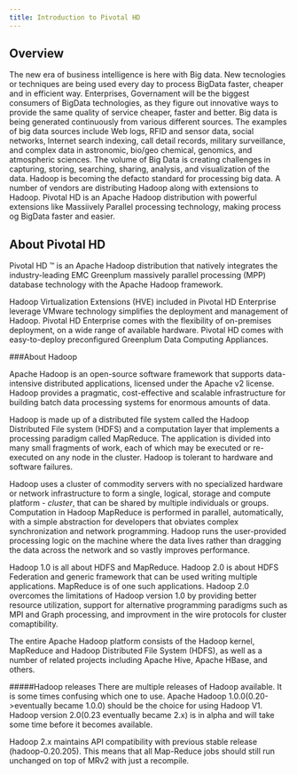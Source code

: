 ```yaml
---
title: Introduction to Pivotal HD
---
```


Overview
-------
The new era of business intelligence is here with Big data. New tecnologies or techniques are being used every day to process BigData faster, cheaper and in efficient way. Enterprises, Governament will be the biggest consumers of BigData technologies, as they figure out innovative ways to provide the same quality of service cheaper, faster and better.
Big data is being generated continuously from various different sources. The examples of big data sources include Web logs, RFID and sensor data, social networks, Internet search indexing, call detail records, military surveillance, and complex data in astronomic, bio/geo chemical, genomics, and atmospheric sciences. The volume of Big Data is creating challenges in capturing, storing, searching, sharing, analysis, and visualization of the data. Hadoop is becoming the defacto standard for processing big data. A number of vendors are distributing Hadoop along with extensions to Hadoop. Pivotal HD is an Apache Hadoop distribution with powerful extensions like Massiively Parallel processing technology, making process og BigData faster and easier.

About Pivotal HD
----------------

Pivotal HD ™ is an Apache Hadoop distribution that natively integrates the industry-leading EMC Greenplum massively parallel processing (MPP) database technology with the Apache Hadoop framework.

Hadoop Virtualization Extensions (HVE) included in Pivotal HD Enterprise leverage VMware technology simplifies the deployment and management of Hadoop.
Pivotal HD Enterprise comes with the flexibility of on-premises deployment, on a wide range of available hardware. Pivotal HD comes with easy-to-deploy preconfigured Greenplum Data Computing Appliances.

###About Hadoop

Apache Hadoop is an open-source software framework that supports data-intensive distributed applications, licensed under the Apache v2 license.
Hadoop provides a pragmatic, cost-effective and scalable infrastructure for building batch data processing systems for enormous amounts of data. 

Hadoop is made up of a distributed file system called the Hadoop Distributed File system (HDFS) and a computation layer that implements a processing paradigm called MapReduce.
The application is divided into many small fragments of work, each of which may be executed or re-executed on any node in the cluster.
Hadoop is tolerant to hardware and software failures.

Hadoop uses a cluster of commodity servers with no specialized  hardware or network infrastructure to form a single, logical, storage and compute platform - *cluster*, that can be shared by multiple individuals or groups.
Computation in  Hadoop MapReduce is performed in parallel, automatically, with a simple abstraction  for developers that obviates complex synchronization and network programming.
Hadoop runs the user-provided  processing logic on the machine where the data lives rather than dragging the data  across the network and so vastly improves performance.

Hadoop 1.0 is all about HDFS and MapReduce. Hadoop 2.0 is about HDFS Federation and generic framework that can be used writing multiple applications. MapReduce is of one such applications.
Hadoop 2.0 overcomes the limitations of Hadoop version 1.0 by providing better resource utilization, support for alternative programming paradigms such as MPI and Graph processing, and improvment in the wire protocols for cluster comaptibility.

The entire Apache Hadoop platform consists of the Hadoop kernel, MapReduce and Hadoop Distributed File System (HDFS),
as well as a number of related projects including Apache Hive, Apache HBase, and others.

#####Hadoop releases
There are multiple releases of Hadoop available. It is some times confusing which one to use.
Apache Hadoop 1.0.0(0.20->eventually became 1.0.0) should be the choice for using Hadoop V1. Hadoop version 2.0(0.23 eventually became 2.x) is in alpha and will take some time before it becomes available.

Hadoop 2.x maintains API compatibility with previous stable release (hadoop-0.20.205). This means that all Map-Reduce jobs should still run unchanged on top of MRv2 with just a recompile.


